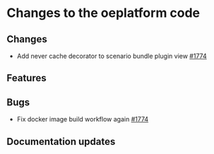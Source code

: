 <!--
SPDX-FileCopyrightText: 2025 Jonas Huber <https://github.com/jh-RLI> © Reiner Lemoine Institut

SPDX-License-Identifier: CC0-1.0
-->

# Changes to the oeplatform code

## Changes

- Add never cache decorator to scenario bundle plugin view [#1774](https://github.com/OpenEnergyPlatform/oeplatform/pull/1774)

## Features

## Bugs

- Fix docker image build workflow again [#1774](https://github.com/OpenEnergyPlatform/oeplatform/pull/1774)

## Documentation updates
